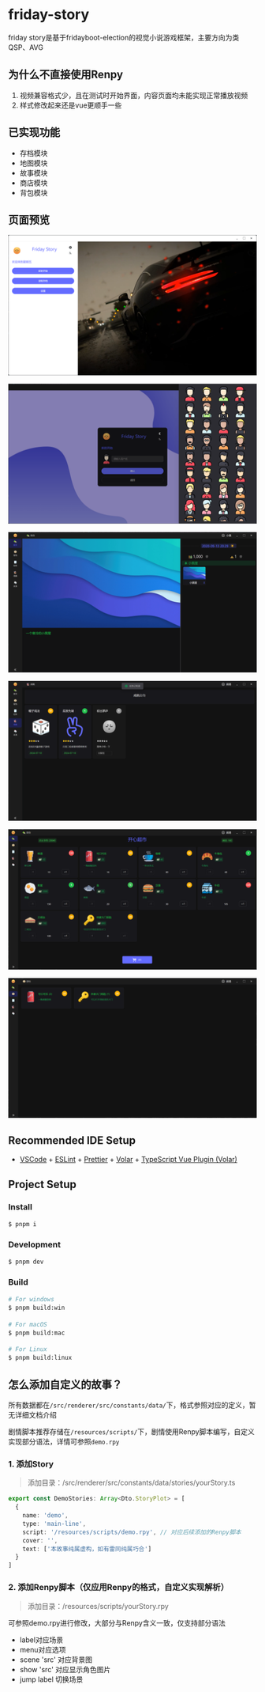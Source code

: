 # friday-story

friday story是基于fridayboot-election的视觉小说游戏框架，主要方向为类QSP、AVG

## 为什么不直接使用Renpy

1. 视频兼容格式少，且在测试时开始界面，内容页面均未能实现正常播放视频
2. 样式修改起来还是vue更顺手一些

## 已实现功能

- 存档模块
- 地图模块
- 故事模块
- 商店模块
- 背包模块

## 页面预览

![登录页](project/login.png)

![新存档](project/1722248556522.png)

![首页](project/1722248333302.png)

![成就页](project/1722248635251.png)

![商店页](project/1722248986270.png)

![背包页](project/1722248993153.png)

## Recommended IDE Setup

- [VSCode](https://code.visualstudio.com/) + [ESLint](https://marketplace.visualstudio.com/items?itemName=dbaeumer.vscode-eslint) + [Prettier](https://marketplace.visualstudio.com/items?itemName=esbenp.prettier-vscode) + [Volar](https://marketplace.visualstudio.com/items?itemName=Vue.volar) + [TypeScript Vue Plugin (Volar)](https://marketplace.visualstudio.com/items?itemName=Vue.vscode-typescript-vue-plugin)

## Project Setup

### Install

```bash
$ pnpm i
```

### Development

```bash
$ pnpm dev
```

### Build

```bash
# For windows
$ pnpm build:win

# For macOS
$ pnpm build:mac

# For Linux
$ pnpm build:linux
```

## 怎么添加自定义的故事？

所有数据都在`/src/renderer/src/constants/data/`下，格式参照对应的定义，暂无详细文档介绍

剧情脚本推荐存储在`/resources/scripts/`下，剧情使用Renpy脚本编写，自定义实现部分语法，详情可参照`demo.rpy`

### 1. 添加Story

> 添加目录：/src/renderer/src/constants/data/stories/yourStory.ts

```ts
export const DemoStories: Array<Dto.StoryPlot> = [
  {
    name: 'demo',
    type: 'main-line',
    script: '/resources/scripts/demo.rpy', // 对应后续添加的Renpy脚本
    cover: '',
    text: ['本故事纯属虚构，如有雷同纯属巧合']
  }
]
```

### 2. 添加Renpy脚本（仅应用Renpy的格式，自定义实现解析）

> 添加目录：/resources/scripts/yourStory.rpy

可参照demo.rpy进行修改，大部分与Renpy含义一致，仅支持部分语法

- label对应场景
- menu对应选项
- scene 'src' 对应背景图
- show 'src' 对应显示角色图片
- jump label 切换场景
